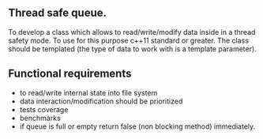 ## Thread safe queue.

To develop a class which allows to read/write/modify data inside in a thread safety mode.
To use for this purpose c++11 standard or greater.
The class should be templated (the type of data to work with is a template parameter).

## Functional requirements
 - to read/write internal state into file system
 - data interaction/modification should be prioritized
 - tests coverage
 - benchmarks
 - if queue is full or empty return false (non blocking method) immediately.



